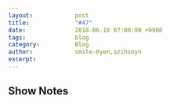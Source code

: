 ```yaml
---
layout:            post
title:             "#47"
date:              2018-06-10 07:00:00 +0900
tags:              blog
category:          Blog
author:            smile-0yen,azihsoyn
excerpt:           
---
```


## Show Notes
